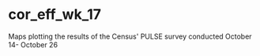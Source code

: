 # cor_eff_wk_17
Maps plotting the results of the Census' PULSE survey conducted October 14- October 26
